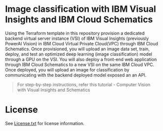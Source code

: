 # Image classification with IBM Visual Insights and IBM Cloud Schematics

Using the Terraform template in this repository provision a dedicated backend virtual server instance (VSI) of IBM Visual Insights (previously PowerAI Vision) in IBM Cloud Virtual Private Cloud(VPC) through IBM Cloud Schematics. Once provisioned, you will upload an image data set, train, deploy, and test an optimized deep learning (image classification) model through a GPU on the VSI. You will also deploy a front-end web application through IBM Cloud Schematics to a new VSI on the same IBM Cloud VPC. Once deployed, you will upload an image for classification by communicating with the backend deployed model exposed an an API.

> For step-by-step instructions, refer this tutorial - Computer Vision with Visual Insights and Schematics

# License

See [License.txt](License.txt) for license information.